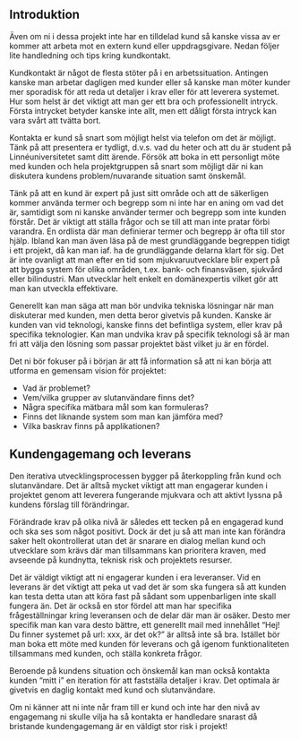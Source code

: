 ## Introduktion

Även om ni i dessa projekt inte har en tilldelad kund så kanske vissa av er kommer att arbeta mot en extern kund eller uppdragsgivare. Nedan följer lite handledning och tips kring kundkontakt.

Kundkontakt är något de flesta stöter på i en arbetssituation. Antingen kanske man arbetar dagligen med kunder eller så kanske man möter kunder mer sporadisk för att reda ut detaljer i krav eller för att leverera systemet. Hur som helst är det viktigt att man ger ett bra och professionellt intryck. Första intrycket betyder kanske inte allt, men ett dåligt första intryck kan vara svårt att tvätta bort.

Kontakta er kund så snart som möjligt helst via telefon om det är möjligt. Tänk på att presentera er tydligt, d.v.s. vad du heter och att du är student på Linnéuniversitetet samt ditt ärende. Försök att boka in ett personligt möte med kunden och hela projektgruppen så snart som möjligt där ni kan diskutera kundens problem/nuvarande situation samt önskemål.

Tänk på att en kund är expert på just sitt område och att de säkerligen kommer använda termer och begrepp som ni inte har en aning om vad det är, samtidigt som ni kanske använder termer och begrepp som inte kunden förstår. Det är viktigt att ställa frågor och se till att man inte pratar förbi varandra. En ordlista där man definierar termer och begrepp är ofta till stor hjälp. Ibland kan man även läsa på de mest grundläggande begreppen tidigt i ett projekt, då kan man iaf. ha de grundläggande delarna klart för sig. Det är inte ovanligt att man efter en tid som mjukvaruutvecklare blir expert på att bygga system för olika områden, t.ex. bank- och finansväsen, sjukvård eller bilindustri. Man utvecklar helt enkelt en domänexpertis vilket gör att man kan utveckla effektivare.

Generellt kan man säga att man bör undvika tekniska lösningar när man diskuterar med kunden, men detta beror givetvis på kunden. Kanske är kunden van vid teknologi, kanske finns det befintliga system, eller krav på specifika teknologier. Kan man undvika krav på specifik teknologi så är man fri att välja den lösning som passar projektet bäst vilket ju är en fördel.

Det ni bör fokuser på i början är att få information så att ni kan börja att utforma en gemensam vision för projektet:

* Vad är problemet?
* Vem/vilka grupper av slutanvändare finns det?
* Några specifika mätbara mål som kan formuleras?
* Finns det liknande system som man kan jämföra med?
* Vilka baskrav finns på applikationen?

## Kundengagemang och leverans

Den iterativa utvecklingsprocessen bygger på återkoppling från kund och slutanvändare. Det är alltså mycket viktigt att man engagerar kunden i projektet genom att leverera fungerande mjukvara och att aktivt lyssna på kundens förslag till förändringar.

Förändrade krav på olika nivå är således ett tecken på en engagerad kund och ska ses som något positivt. Dock är det ju så att man inte kan förändra saker helt okontrollerat utan det är snarare en dialog mellan kund och utvecklare som krävs där man tillsammans kan prioritera kraven, med avseende på kundnytta, teknisk risk och projektets resurser.

Det är väldigt viktigt att ni engagerar kunden i era leveranser. Vid en leverans är det viktigt att peka ut vad det är som ska fungera så att kunden kan testa detta utan att köra fast på sådant som uppenbarligen inte skall fungera än. Det är också en stor fördel att man har specifika frågeställningar kring leveransen och de delar där man är osäker. Desto mer specifik man kan vara desto bättre, ett generellt mail med innehållet “Hej! Du finner systemet på url: xxx, är det ok?” är alltså inte så bra. Istället bör man boka ett möte med kunden för leverans och gå igenom funktionaliteten tillsammans med kunden, och ställa konkreta frågor.

Beroende på kundens situation och önskemål kan man också kontakta kunden “mitt i” en iteration för att fastställa detaljer i krav. Det optimala är givetvis en daglig kontakt med kund och slutanvändare.

Om ni känner att ni inte når fram till er kund och inte har den nivå av engagemang ni skulle vilja ha så kontakta er handledare snarast då bristande kundengagemang är en väldigt stor risk i projekt!